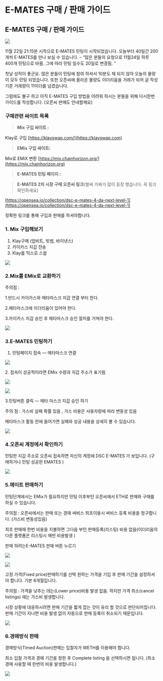 # E-MATES 구매 / 판매 가이드



## E-MATES 구매 / 판매 가이드 <a href="#b214" id="b214"></a>

![](https://miro.medium.com/max/1000/1\*ZwSETK0OR-6WwC3qI0zy3A.png)

11월 22일 21:15분 시작으로 E-MATES 민팅이 시작되었습니다. 오늘부터 40일간 200개씩 E-MATES를 만나 보실 수 있습니다. – “많은 분들의 요청으로 11월24일 하루 400개 민팅으로 바뀜. 그에 따라 민팅 일수도 20일로 변경됨. “

첫날 성적이 좋군요. 많은 분들이 민팅에 참여 하셔서 10분도 채 되지 않아 오늘의 물량이 모두 민팅 되었습니다. 또한 오픈씨에 올라온 물량도 이더리움을 거래가 되어 글 작성 기준 거래량이 11이더를 넘겼습니다.

그럼에도 불구 하고 아직 E-MATES 구입 방법을 어려워 하시는 분들을 위해 다시한번 가이드를 작성합니다. (오픈씨 판매도 안내할께요)

### 구매관련 싸이트 목록 <a href="#22a9" id="22a9"></a>

> **Mix 구입 싸이트 :**

Klay로 구입 [https://klayswap.com/](https://klayswap.com)

> **EMix 구입 싸이트:**

Mix로 EMiX 변환 [https://mix.chainhorizon.org/](https://mix.chainhorizon.org)

> **E-MATES 민팅 페이지 :**



> **E-MATES 2차 시장 구매 오픈씨 링크**(벌써 가짜가 많이 등장 했습니다. 꼭 링크 확인하세요)

[https://opensea.io/collection/dsc-e-mates-4-da-next-level-1](https://opensea.io/collection/dsc-e-mates-4-da-next-level-1)

정확한 링크를 통해 구입과 판매를 하셔야합니다.

### 1. Mix 구입해보기 <a href="#3eb9" id="3eb9"></a>

1. Klay구매 (업비트, 빗썸, 바이낸스)
2. 카이카스 지갑 전송
3. Klay를 믹스로 스왑

![](https://miro.medium.com/max/500/1\*Cj\_IqaudqiemJ-5355aYmA.png)

### 2.Mix를 EMix로 교환하기 <a href="#50cd" id="50cd"></a>

주의점 :

1.반드시 카이카스와 메타마스크 지갑 연결 부터 한다.

2.메타마스크에 이더리움이 있어야 한다.

3.카이카스 지갑 승인 후 메타마스크 승인 절차를 거쳐야 한다.

![](https://miro.medium.com/max/500/1\*BA-Jzn6fdV8hiDukMZNl4Q.png)

### 3.E-MATES 민팅하기 <a href="#2407" id="2407"></a>

1. 민팅페이지 접속 — 메타마스크 연결

![](https://miro.medium.com/max/500/1\*1Zqc6DQDunn848wLcnNSbQ.png)

2\. 접속이 성공적이라면 EMix 수량과 지갑 주소가 표기됨

![](https://miro.medium.com/max/327/1\*GeNiLNKDmhJ\_uRCTtIEIgA.png)

![](https://miro.medium.com/max/321/1\*QbPhxoQkfqK1ip\_UVkJ4QQ.png)

3.민팅버튼 클릭 — 메타 마스크 지갑 승인 하기

주의 점 : 가스비 실패 확률 있음 , 가스 비용은 사용자량에 따라 변동성 있음

메타마스크 활동 란에 들어가면 실패와 성공 내용을 상세히 볼 수 있습니다.

![](https://miro.medium.com/max/342/1\*n7\_g\_ttvaJrn1A7eVLbGTg.png)

### 4.오픈씨 계정에서 확인하기 <a href="#c6e9" id="c6e9"></a>

민팅한 지갑 주소로 오픈씨 접속하면 자신의 계정에 DSC E-MATES 가 보입니다. (구매하거나 민팅 성공한 EMATES )

![](https://miro.medium.com/max/700/1\*QFrwPQHfFn-pHQxFPV1\_\_Q.png)

### 5.메이트 판매하기 <a href="#186a" id="186a"></a>

민팅단계에서는 EMix가 필요하지만 민팅 이후부턴 오픈씨에서 ETH로 판매와 구매를 하실 수 있습니다.

주의점 : 오픈씨에서는 판매 또는 경매 써비스 최초이용시 써비스 등록 비용을 청구합니다. (가스비 변동성있음)

최초 판매때 한번 비용을 지불하면 그다음 부턴 판매등록(리스팅) 비용 없음(이더리움의 다른 플렛폼은 리스팅시 매번 비용발생 )

판매 하려는E-MATES 판매 버튼 누르기

![](https://miro.medium.com/max/500/1\*CqQBs8haQLmj6N4U3PDfbg.png)

![](https://miro.medium.com/max/500/1\*MGckFbj-0rdICHWyP7IRsA.png)

고정 가격(Fixed price)판매하기를 선택 원하는 가격을 기입 후 판매 기간을 설정하셔야 합니다. 기본 6개월입니다.

주의점 : 가격을 낮추는 데는(Lower price)비용 발생 없음. 하지만 가격 취소(cancel listings) 에는 가스비 발생합니다.

시장 상황에 대응하시려면 판매 기간을 짧게 잡는 것이 유리 할 것으로 판단되어집니다. 판매 기간이 지나면 비용 발생 없이 자동으로 판매 등록이 취소되기 때문입니다.

![](https://miro.medium.com/max/500/1\*wUAy0mBwufSYXq1pkwo0sw.png)

### 6.경매방식 판매 <a href="#5b2a" id="5b2a"></a>

경매방식(Timed Auction)판매는 입찰자가 WETH를 이용해야 합니다.

최소 입찰 가격과 경매 기간을 정한 후 Complete listing 을 선택하시면 됩니다. (최소 경매 사용할 때 한번의 비용 발생합니다.)

![](https://miro.medium.com/max/500/1\*4JrykYD2KIuGB6DgbR8Hxg.png)


